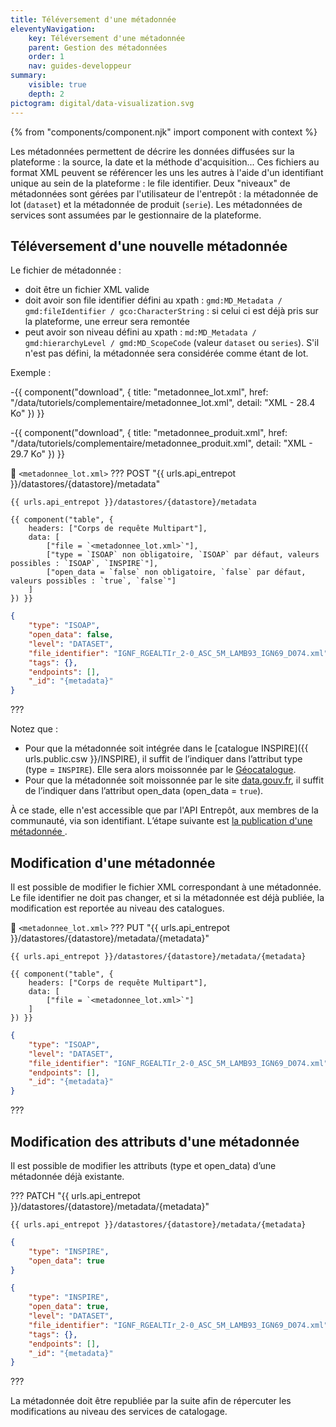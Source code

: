 ```yaml
---
title: Téléversement d'une métadonnée
eleventyNavigation:
    key: Téléversement d'une métadonnée
    parent: Gestion des métadonnées
    order: 1
    nav: guides-developpeur
summary:
    visible: true
    depth: 2
pictogram: digital/data-visualization.svg
---
```


{% from "components/component.njk" import component with context %}

Les métadonnées permettent de décrire les données diffusées sur la plateforme : la source, la date et la méthode d'acquisition... Ces fichiers au format XML peuvent se référencer les uns les autres à l'aide d'un identifiant unique au sein de la plateforme : le file identifier. Deux "niveaux" de métadonnées sont gérées par l'utilisateur de l'entrepôt : la métadonnée de lot (`dataset`) et la métadonnée de produit (`serie`). Les métadonnées de services sont assumées par le gestionnaire de la plateforme.

## Téléversement d'une nouvelle métadonnée

Le fichier de métadonnée :

- doit être un fichier XML valide
- doit avoir son file identifier défini au xpath : `gmd:MD_Metadata / gmd:fileIdentifier / gco:CharacterString` : si celui ci est déjà pris sur la plateforme, une erreur sera remontée
- peut avoir son niveau défini au xpath : `md:MD_Metadata / gmd:hierarchyLevel / gmd:MD_ScopeCode` (valeur `dataset` ou `series`). S'il n'est pas défini, la métadonnée sera considérée comme étant de lot.

Exemple :

-{{ component("download", {
    title: "metadonnee_lot.xml",
    href: "/data/tutoriels/complementaire/metadonnee_lot.xml",
    detail: "XML - 28.4 Ko"
}) }}

-{{ component("download", {
    title: "metadonnee_produit.xml",
    href: "/data/tutoriels/complementaire/metadonnee_produit.xml",
    detail: "XML - 29.7 Ko"
}) }}

📄 `<metadonnee_lot.xml>`
??? POST "{{ urls.api_entrepot }}/datastores/{datastore}/metadata"

```title="Contenu"
{{ urls.api_entrepot }}/datastores/{datastore}/metadata
```

    {{ component("table", {
        headers: ["Corps de requête Multipart"],
        data: [
            ["file = `<metadonnee_lot.xml>`"],
            ["type = `ISOAP` non obligatoire, `ISOAP` par défaut, valeurs possibles : `ISOAP`, `INSPIRE`"],
            ["open_data = `false` non obligatoire, `false` par défaut, valeurs possibles : `true`, `false`"]
        ]
    }) }}

```json
{
    "type": "ISOAP",
    "open_data": false,
    "level": "DATASET",
    "file_identifier": "IGNF_RGEALTIr_2-0_ASC_5M_LAMB93_IGN69_D074.xml",
    "tags": {},
    "endpoints": [],
    "_id": "{metadata}"
}
```

???
<br>

Notez que :

- Pour que la métadonnée soit intégrée dans le [catalogue INSPIRE]({{ urls.public.csw }}/INSPIRE), il suffit de l’indiquer dans l’attribut type (type = `INSPIRE`). Elle sera alors moissonnée par le [Géocatalogue](https://www.geocatalogue.fr/fr).
- Pour que la métadonnée soit moissonnée par le site [data.gouv.fr](https://www.data.gouv.fr), il suffit de l’indiquer dans l’attribut open_data (open_data = `true`).

À ce stade, elle n'est accessible que par l'API Entrepôt, aux membres de la communauté, via son identifiant. L’étape suivante est
<a title="publication" 
   id="link-10" 
   href="../publication" 
   target="\_self"
   rel="noopener external" 
   class="fr-link fr-icon-arrow-right-line fr-link--icon-right">
la publication d'une métadonnée
</a>.

## Modification d'une métadonnée

Il est possible de modifier le fichier XML correspondant à une métadonnée. Le file identifier ne doit pas changer, et si la métadonnée est déjà publiée, la modification est reportée au niveau des catalogues.

📄 `<metadonnee_lot.xml>`
??? PUT "{{ urls.api_entrepot }}/datastores/{datastore}/metadata/{metadata}"

```title="Contenu"
{{ urls.api_entrepot }}/datastores/{datastore}/metadata/{metadata}
```

    {{ component("table", {
        headers: ["Corps de requête Multipart"],
        data: [
            ["file = `<metadonnee_lot.xml>`"]
        ]
    }) }}

```json
{
    "type": "ISOAP",
    "level": "DATASET",
    "file_identifier": "IGNF_RGEALTIr_2-0_ASC_5M_LAMB93_IGN69_D074.xml",
    "endpoints": [],
    "_id": "{metadata}"
}
```

???
<br>

## Modification des attributs d'une métadonnée

Il est possible de modifier les attributs (type et open_data) d’une métadonnée déjà existante.

??? PATCH "{{ urls.api_entrepot }}/datastores/{datastore}/metadata/{metadata}"

```title="Contenu"
{{ urls.api_entrepot }}/datastores/{datastore}/metadata/{metadata}
```

```json
{
    "type": "INSPIRE",
    "open_data": true
}
```

```json
{
    "type": "INSPIRE",
    "open_data": true,
    "level": "DATASET",
    "file_identifier": "IGNF_RGEALTIr_2-0_ASC_5M_LAMB93_IGN69_D074.xml",
    "tags": {},
    "endpoints": [],
    "_id": "{metadata}"
}
```

???
<br>

La métadonnée doit être republiée par la suite afin de répercuter les modifications au niveau des services de catalogage.
